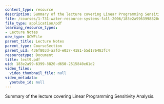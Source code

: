 ```yaml
---
content_type: resource
description: Summary of the lecture covering Linear Programming Sensitivity Analysis.
file: /courses/1-731-water-resource-systems-fall-2006/183e2a9963998820d6502515840e61d2_lect9.pdf
file_type: application/pdf
learning_resource_types:
- Lecture Notes
ocw_type: OCWFile
parent_title: Lecture Notes
parent_type: CourseSection
parent_uid: 436f803d-aafd-e037-4181-b5d176483fc4
resourcetype: Document
title: lect9.pdf
uid: 183e2a99-6399-8820-d650-2515840e61d2
video_files:
  video_thumbnail_file: null
video_metadata:
  youtube_id: null
---
```

Summary of the lecture covering Linear Programming Sensitivity Analysis.

